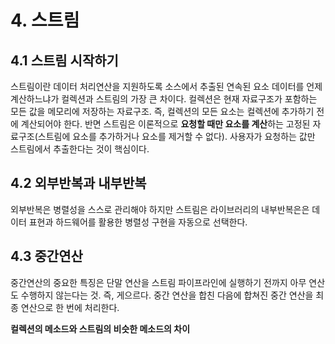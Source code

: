 # 4. 스트림
## 4.1 스트림 시작하기

스트림이란 데이터 처리연산을 지원하도록 소스에서 추출된 연속된 요소
데이터를 언제 계산하느냐가 컬렉션과 스트림의 가장 큰 차이다. 
컬렉션은 현재 자료구조가 포함하는 모든 값을 메모리에 저장하는 자료구조.
즉, 컬렉션의 모든 요소는 컬렉션에 추가하기 전에 계산되어야 한다.
반면 스트림은 이론적으로 **요청할 때만 요소를 계산**하는 고정된 자료구조(스트림에 요소를 추가하거나
요소를 제거할 수 없다). 사용자가 요청하는 값만 스트림에서 추출한다는 것이 핵심이다.

## 4.2 외부반복과 내부반복
외부반복은 병렬성을 스스로 관리해야 하지만 스트림은 라이브러리의 내부반복은은 데이터 표현과 
하드웨어를 활용한 병렬성 구현을 자동으로 선택한다.

## 4.3 중간연산
중간연산의 중요한 특징은 단말 연산을 스트림 파이프라인에 실행하기 전까지 아무 연산도 수행하지 않는다는 것. 즉, 게으르다.
중간 연산을 합친 다음에 합쳐진 중간 연산을 최종 연산으로 한 번에 처리한다.

**컬렉션의 메소드와 스트림의 비슷한 메소드의 차이**
